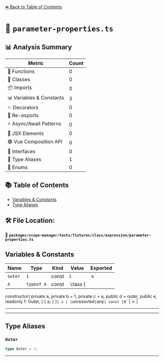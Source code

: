 [⬅️ Back to Table of Contents](../../../../../../index.md)

# 📄 `parameter-properties.ts`

## 📊 Analysis Summary

| Metric | Count |
|--------|-------|
| 🔧 Functions | 0 |
| 🧱 Classes | 0 |
| 📦 Imports | 0 |
| 📊 Variables & Constants | 3 |
| ✨ Decorators | 0 |
| 🔄 Re-exports | 0 |
| ⚡ Async/Await Patterns | 0 |
| 💠 JSX Elements | 0 |
| 🟢 Vue Composition API | 0 |
| 📐 Interfaces | 0 |
| 📑 Type Aliases | 1 |
| 🎯 Enums | 0 |

## 📚 Table of Contents

- [Variables & Constants](#variables-constants)
- [Type Aliases](#type-aliases)

## 🛠️ File Location:
📂 **`packages/scope-manager/tests/fixtures/class/expression/parameter-properties.ts`**

## Variables & Constants

| Name | Type | Kind | Value | Exported |
|------|------|------|-------|----------|
| `outer` | `1` | const | `1` | ✗ |
| `A` | `typeof A` | const | `class {
  constructor(
    private a,
    private b = 1,
    private c = a,
    public d = outer,
    public e,
    readonly f: Outer,
  ) {
    a;
  }
}` | ✗ |
| `unresovled` | `any` | const | `e` | ✗ |


---


---

## Type Aliases

### `Outer`

```ts
type Outer = 1;
```


---